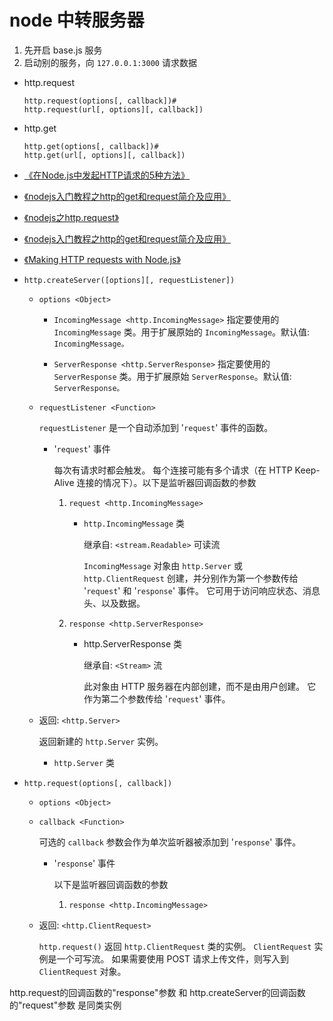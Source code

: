 # node 中转服务器

1. 先开启 base.js 服务
2. 启动别的服务，向 `127.0.0.1:3000` 请求数据


* http.request
    ```
    http.request(options[, callback])#
    http.request(url[, options][, callback])
    ```
* http.get
    ```
    http.get(options[, callback])#
    http.get(url[, options][, callback])
    ```

* [《在Node.js中发起HTTP请求的5种方法》](https://www.jianshu.com/p/1f82e39e2d8c)
* [《nodejs入门教程之http的get和request简介及应用》](https://www.cnblogs.com/hanguidong/p/9307391.html)
* [《nodejs之http.request》](https://www.cnblogs.com/fengch/p/8612313.html)
* [《nodejs入门教程之http的get和request简介及应用》](https://www.haorooms.com/post/nodejs_http_getrequest)
* [《Making HTTP requests with Node.js》](https://nodejs.dev/making-http-requests-with-nodejs)



* `http.createServer([options][, requestListener])`

    - `options <Object>`

        + `IncomingMessage <http.IncomingMessage>` 指定要使用的 `IncomingMessage` 类。用于扩展原始的 `IncomingMessage`。默认值: `IncomingMessage。`

        + `ServerResponse <http.ServerResponse>` 指定要使用的 `ServerResponse` 类。用于扩展原始 `ServerResponse`。默认值: `ServerResponse。`

    - `requestListener <Function>`

        `requestListener` 是一个自动添加到 '`request`' 事件的函数。

        + '`request`' 事件

            每次有请求时都会触发。 每个连接可能有多个请求（在 HTTP Keep-Alive 连接的情况下）。以下是监听器回调函数的参数

            1. `request <http.IncomingMessage>`

                * `http.IncomingMessage` 类

                    继承自: `<stream.Readable>` 可读流

                    `IncomingMessage` 对象由 `http.Server` 或 `http.ClientRequest` 创建，并分别作为第一个参数传给 '`request`' 和 '`response`' 事件。 它可用于访问响应状态、消息头、以及数据。

            2. `response <http.ServerResponse>`

                * http.ServerResponse 类

                    继承自: `<Stream>` 流

                    此对象由 HTTP 服务器在内部创建，而不是由用户创建。 它作为第二个参数传给 '`request`' 事件。


    - 返回: `<http.Server>`

        返回新建的 `http.Server` 实例。

        + `http.Server` 类

* `http.request(options[, callback])`

    - `options <Object>`

    - `callback <Function>`

        可选的 `callback` 参数会作为单次监听器被添加到 '`response`' 事件。

        + '`response`' 事件

            以下是监听器回调函数的参数

            1. `response <http.IncomingMessage>`

    - 返回: `<http.ClientRequest>`

        `http.request()` 返回 `http.ClientRequest` 类的实例。 `ClientRequest` 实例是一个可写流。 如果需要使用 POST 请求上传文件，则写入到 `ClientRequest` 对象。

http.request的回调函数的"response"参数 和 http.createServer的回调函数的"request"参数 是同类实例